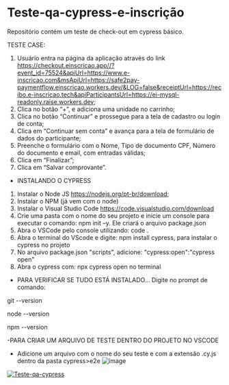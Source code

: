 # Teste-qa-cypress-e-inscrição
Repositório contém um teste de check-out em cypress básico.


TESTE CASE:
1. Usuário entra na página da aplicação através do link https://checkout.einscricao.app//?event_id=75524&apiUrl=https://www.e-inscricao.com&msApiUrl=https://safe2pay-paymentflow.einscricao.workers.dev/&LOG=false&receiptUrl=https://recibo.e-inscricao.tech&apiParticipantsUrl=https://ei-mysql-readonly.raise.workers.dev;
2. Clica no botão “+”, e adiciona uma unidade no carrinho;
3. Clica no botão “Continuar” e prossegue para a tela de cadastro ou login de conta;
4. Clica em “Continuar sem conta” e avança para a tela de formulário de dados do
participante;
5. Preenche o formulário com o Nome, Tipo de documento CPF, Número do documento e
email, com entradas válidas;
6. Clica em “Finalizar”;
7. Clica em “Salvar comprovante”.



- INSTALANDO O CYPRESS
1. Instalar o Node JS https://nodejs.org/pt-br/download;
2. Instalar o NPM (já vem com o node)
3. Instalar o Visual Studio Code https://code.visualstudio.com/download
4. Crie uma pasta com o nome do seu projeto e inicie um console para executar o comando: npm init –y. Ele criará o arquivo package.json
5. Abra o VSCode pelo console utilizando: code .
6. Abra o terminal do VScode e digite: npm install cypress, para instalar o cypress no projeto
7. No arquivo package.json "scripts", adicione: "cypress:open":"cypress open"
8. Abra o cypress com: npx cypress open no terminal



- PARA VERIFICAR SE TUDO ESTÁ INSTALADO...
  Digite no prompt de comando:
  
git --version

node --version 

npm --version 



-PARA CRIAR UM ARQUIVO DE TESTE DENTRO DO PROJETO NO VSCODE

- Adicione um arquivo com o nome do seu teste e com a extensão .cy.js dentro da pasta cypress>e2e
 ![image](https://github.com/Karina-28/Teste-qa-cypress/assets/117238425/1c86811c-8617-42e5-981e-297d821d47be)



  
    
[![Teste-qa-cypress](https://img.shields.io/endpoint?url=https://cloud.cypress.io/badge/simple/9ef8w6&style=flat&logo=cypress)](https://cloud.cypress.io/projects/9ef8w6/runs)
